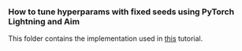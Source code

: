 ### How to tune hyperparams with fixed seeds using PyTorch Lightning and Aim

This folder contains the implementation used in [this](https://medium.com/aimstack/how-to-tune-hyper-params-with-fixed-seeds-using-pytorch-lightning-and-aim-c61c73f75c7c) tutorial.
